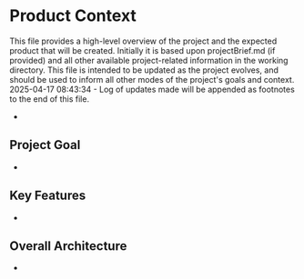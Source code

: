 # Product Context

This file provides a high-level overview of the project and the expected product that will be created. Initially it is based upon projectBrief.md (if provided) and all other available project-related information in the working directory. This file is intended to be updated as the project evolves, and should be used to inform all other modes of the project's goals and context.
2025-04-17 08:43:34 - Log of updates made will be appended as footnotes to the end of this file.

*

## Project Goal

*   

## Key Features

*   

## Overall Architecture

*